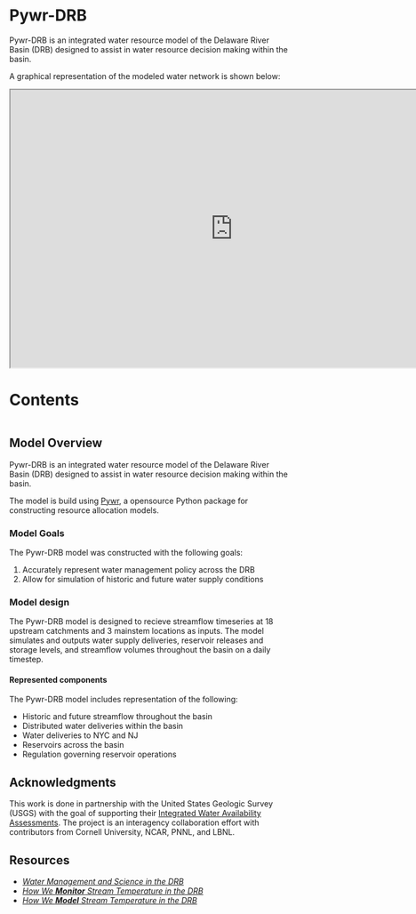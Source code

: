 # Pywr-DRB

Pywr-DRB is an integrated water resource model of the Delaware River Basin (DRB) designed to assist in water resource decision making within the basin.

A graphical representation of the modeled water network is shown below:

<iframe src="https://github.com/TrevorJA/Pywr_DRB_documentation/blob/main/docs/drb_model_map.html" height = "500" width = "800" title = "Graphical Representation of Pywr-DRB Model"></iframe>

# Contents
```{tableofcontents}
```

## Model Overview

Pywr-DRB is an integrated water resource model of the Delaware River Basin (DRB) designed to assist in water resource decision making within the basin.

The model is build using [Pywr](https://pywr.github.io/pywr/index.html), a opensource Python package for constructing resource allocation models.

### Model Goals

The Pywr-DRB model was constructed with the following goals:

1. Accurately represent water management policy across the DRB
2. Allow for simulation of historic and future water supply conditions


### Model design

The Pywr-DRB model is designed to recieve streamflow timeseries at 18 upstream catchments and 3 mainstem locations as inputs. The model simulates and outputs water supply deliveries, reservoir releases and storage levels, and streamflow volumes throughout the basin on a daily timestep.


#### Represented components

The Pywr-DRB model includes representation of the following:

- Historic and future streamflow throughout the basin
- Distributed water deliveries within the basin
- Water deliveries to NYC and NJ
- Reservoirs across the basin
- Regulation governing reservoir operations


## Acknowledgments

This work is done in partnership with the United States Geologic Survey (USGS) with the goal of supporting their [Integrated Water Availability Assessments](https://www.usgs.gov/mission-areas/water-resources/science/integrated-water-availability-assessments-iwaas). The project is an interagency collaboration effort with contributors from Cornell University, NCAR, PNNL, and LBNL.


## Resources
- [*Water Management and Science in the DRB*](https://labs.waterdata.usgs.gov/visualizations/delaware-basin-story/index.html#/)
- [*How We **Monitor** Stream Temperature in the DRB*](https://labs.waterdata.usgs.gov/visualizations/temperature-prediction/index.html#/monitoring)
- [*How We **Model** Stream Temperature in the DRB*](https://labs.waterdata.usgs.gov/visualizations/temperature-prediction/index.html#/modeling)
